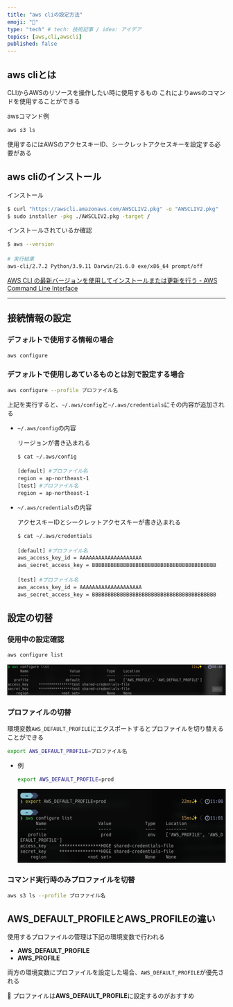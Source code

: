 ```yaml
---
title: "aws cliの設定方法"
emoji: "🐙"
type: "tech" # tech: 技術記事 / idea: アイデア
topics: [aws,cli,awscli]
published: false
---
```

## aws cliとは
CLIからAWSのリソースを操作したい時に使用するもの
これによりawsのコマンドを使用することができる

awsコマンド例
```bash
aws s3 ls
```
使用するにはAWSのアクセスキーID、シークレットアクセスキーを設定する必要がある


## aws cliのインストール

インストール
```bash
$ curl "https://awscli.amazonaws.com/AWSCLIV2.pkg" -o "AWSCLIV2.pkg"
$ sudo installer -pkg ./AWSCLIV2.pkg -target /
```

インストールされているか確認

```bash
$ aws --version

# 実行結果
aws-cli/2.7.2 Python/3.9.11 Darwin/21.6.0 exe/x86_64 prompt/off
```

[AWS CLI の最新バージョンを使用してインストールまたは更新を行う - AWS Command Line Interface](https://docs.aws.amazon.com/ja_jp/cli/latest/userguide/getting-started-install.html)

---

## 接続情報の設定

### デフォルトで使用する情報の場合

```bash
aws configure
```

### デフォルトで使用しあているものとは別で設定する場合

```bash
aws configure --profile プロファイル名
```

上記を実行すると、`~/.aws/config`と`~/.aws/credentials`にその内容が追加される

- `~/.aws/config`の内容
    
    リージョンが書き込まれる
    
    ```bash
    $ cat ~/.aws/config
    
    [default] #プロファイル名
    region = ap-northeast-1
    [test] #プロファイル名
    region = ap-northeast-1
    ```
    
- `~/.aws/credentials`の内容
    
    アクセスキーIDとシークレットアクセスキーが書き込まれる
    
    ```bash
    $ cat ~/.aws/credentials 
    
    [default] #プロファイル名
    aws_access_key_id = AAAAAAAAAAAAAAAAAAAA
    aws_secret_access_key = BBBBBBBBBBBBBBBBBBBBBBBBBBBBBBBBBBBBBBBB
    
    [test] #プロファイル名
    aws_access_key_id = AAAAAAAAAAAAAAAAAAAA
    aws_secret_access_key = BBBBBBBBBBBBBBBBBBBBBBBBBBBBBBBBBBBBBBBB
    ```
    

## 設定の切替

### 使用中の設定確認

```bash
aws configure list
```

![alt aws configure list](/images/aws-cli-aws-configure-list.png)

### プロファイルの切替

環境変数`AWS_DEFAULT_PROFILE`にエクスポートするとプロファイルを切り替えることができる

```bash
export AWS_DEFAULT_PROFILE=プロファイル名
```

- 例
    
    ```bash
    export AWS_DEFAULT_PROFILE=prod
    ```
    
    ![alt プロファイルの切替](/images/aws-cli-aws-default-profile.png)
    

### コマンド実行時のみプロファイルを切替

```bash
aws s3 ls --profile プロファイル名
```

## AWS_DEFAULT_PROFILEとAWS_PROFILEの違い

使用するプロファイルの管理は下記の環境変数で行われる

- **AWS_DEFAULT_PROFILE**
- **AWS_PROFILE**

両方の環境変数にプロファイルを設定した場合、`AWS_DEFAULT_PROFILE`が優先される

📌 プロファイルは**AWS_DEFAULT_PROFILE**に設定するのがおすすめ
